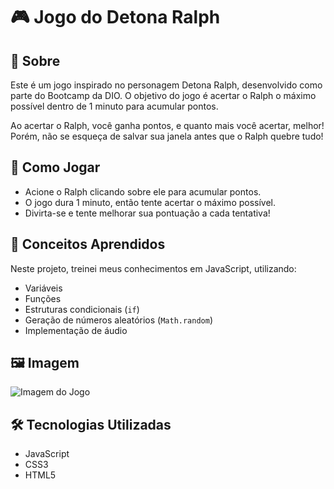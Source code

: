 # 🎮 Jogo do Detona Ralph

## 📖 Sobre
Este é um jogo inspirado no personagem Detona Ralph, desenvolvido como parte do Bootcamp da DIO. O objetivo do jogo é acertar o Ralph o máximo possível dentro de 1 minuto para acumular pontos. 

Ao acertar o Ralph, você ganha pontos, e quanto mais você acertar, melhor! Porém, não se esqueça de salvar sua janela antes que o Ralph quebre tudo!

## 🚀 Como Jogar
- Acione o Ralph clicando sobre ele para acumular pontos.
- O jogo dura 1 minuto, então tente acertar o máximo possível.
- Divirta-se e tente melhorar sua pontuação a cada tentativa!


## 🎯 Conceitos Aprendidos
Neste projeto, treinei meus conhecimentos em JavaScript, utilizando:
- Variáveis
- Funções
- Estruturas condicionais (`if`)
- Geração de números aleatórios (`Math.random`)
- Implementação de áudio

## 🖼 Imagem
![Imagem do Jogo](https://github.com/user-attachments/assets/9a86d58c-0b73-4734-a256-a93bc09e6ad2)


## 🛠 Tecnologias Utilizadas
- JavaScript
- CSS3
- HTML5
